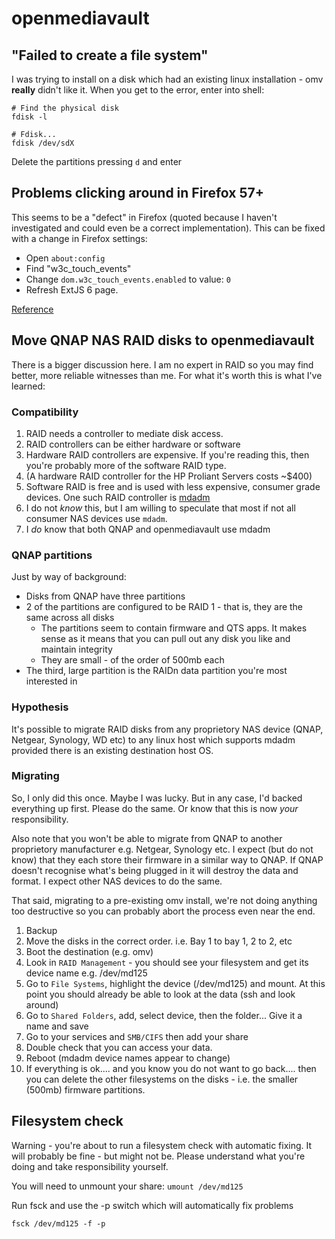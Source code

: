 # openmediavault

## "Failed to create a file system"
I was trying to install on a disk which had an existing linux installation - 
omv **really** didn't like it. When you get to the error, enter into shell:

```
# Find the physical disk
fdisk -l

# Fdisk...
fdisk /dev/sdX
```

Delete the partitions pressing `d` and enter

## Problems clicking around in Firefox 57+
This seems to be a "defect" in Firefox (quoted because I haven't investigated
and could even be a correct implementation). This can be fixed with a change
in Firefox settings:

  * Open `about:config`
  * Find "w3c\_touch\_events"
  * Change `dom.w3c_touch_events.enabled` to value: `0`
  * Refresh ExtJS 6 page. 

[Reference](https://bugtracker.openmediavault.org/view.php?id=1871)

## Move QNAP NAS RAID disks to openmediavault 
There is a bigger discussion here. I am no expert in RAID so you may find 
better, more reliable witnesses than me. For what it's worth this is what I've
learned:

### Compatibility
  1. RAID needs a controller to mediate disk access.
  1. RAID controllers can be either hardware or software
  1. Hardware RAID controllers are expensive. If you're reading this, then
     you're probably more of the software RAID type.
  1. (A hardware RAID controller for the HP Proliant Servers costs ~$400)
  1. Software RAID is free and is used with less expensive, consumer grade
     devices. One such RAID controller is [mdadm](https://en.wikipedia.org/wiki/Mdadm)
  1. I do not *know* this, but I am willing to speculate that most if not all
     consumer NAS devices use `mdadm`.
  1. I *do* know that both QNAP and openmediavault use mdadm

### QNAP partitions
Just by way of background:
  * Disks from QNAP have three partitions
  * 2 of the partitions are configured to be RAID 1 - that is, they are the
    same across all disks
    * The partitions seem to contain firmware and QTS apps. It makes sense
      as it means that you can pull out any disk you like and maintain
      integrity
    * They are small - of the order of 500mb each
  * The third, large partition is the RAIDn data partition you're most
    interested in

### Hypothesis
It's possible to migrate RAID disks from any proprietory NAS device (QNAP,
Netgear, Synology, WD etc) to any linux host which supports mdadm provided
there is an existing destination host OS.

### Migrating
So, I only did this once. Maybe I was lucky. But in any case, I'd backed
everything up first. Please do the same. Or know that this is now *your*
responsibility.

Also note that you won't be able to migrate from QNAP to another proprietory
manufacturer e.g. Netgear, Synology etc. I expect (but do not know) that they
each store their firmware in a similar way to QNAP. If QNAP doesn't recognise
what's being plugged in it will destroy the data and format. I expect other
NAS devices to do the same.

That said, migrating to a pre-existing omv install, we're not doing anything
too destructive so you can probably abort the process even near the end.

  1. Backup
  1. Move the disks in the correct order. i.e. Bay 1 to bay 1, 2 to 2, etc
  1. Boot the destination (e.g. omv)
  1. Look in `RAID Management` - you should see your filesystem and get its
     device name e.g. /dev/md125
  1. Go to `File Systems`, highlight the device (/dev/md125) and mount. At
     this point you should already be able to look at the data (ssh and look
     around)
  1. Go to `Shared Folders`, add, select device, then the folder... Give it a
     name and save
  1. Go to your services and `SMB/CIFS` then add your share
  1. Double check that you can access your data.
  1. Reboot (mdadm device names appear to change)
  1. If everything is ok.... and you know you do not want to go back.... then
     you can delete the other filesystems on the disks - i.e. the smaller
     (500mb) firmware partitions.

## Filesystem check
Warning - you're about to run a filesystem check with automatic fixing. It
will probably be fine - but might not be. Please understand what you're doing
and take responsibility yourself.

You will need to unmount your share: `umount /dev/md125`

Run fsck and use the -p switch which will automatically fix problems

```
fsck /dev/md125 -f -p
```
